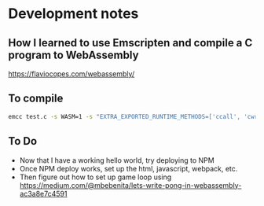 # Development notes

## How I learned to use Emscripten and compile a C program to WebAssembly

https://flaviocopes.com/webassembly/

## To compile

```sh
emcc test.c -s WASM=1 -s "EXTRA_EXPORTED_RUNTIME_METHODS=['ccall', 'cwrap']"
```

## To Do

- Now that I have a working hello world, try deploying to NPM
- Once NPM deploy works, set up the html, javascript, webpack, etc.
- Then figure out how to set up game loop using https://medium.com/@mbebenita/lets-write-pong-in-webassembly-ac3a8e7c4591